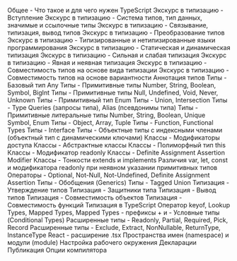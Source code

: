 Общее - Что такое и для чего нужен TypeScript
Экскурс в типизацию - Вступление
Экскурс в типизацию - Система типов, тип данных, значимые и ссылочные типы
Экскурс в типизацию - Связывание, типизация, вывод типов
Экскурс в типизацию - Преобразование типов
Экскурс в типизацию - Типизированные и нетипизированные языки программирования
Экскурс в типизацию - Статическая и динамическая типизация
Экскурс в типизацию - Сильная и слабая типизация
Экскурс в типизацию - Явная и неявная типизация
Экскурс в типизацию - Совместимость типов на основе вида типизации
Экскурс в типизацию - Совместимость типов на основе вариантности
Аннотация типов
Типы - Базовый тип Any
Типы - Примитивные типы Number, String, Boolean, Symbol, BigInt
Типы - Примитивные типы Null, Undefined, Void, Never, Unknown
Типы - Примитивный тип Enum
Типы - Union, Intersection
Типы - Type Queries (запросы типа), Alias (псевдонимы типа)
Типы - Примитивные литеральные типы Number, String, Boolean, Unique Symbol, Enum
Типы - Object, Array, Tuple
Типы - Function, Functional Types
Типы - Interface
Типы - Объектные типы с индексными членами (объектный тип с динамическими ключами)
Классы - Модификаторы доступа
Классы - Абстрактные классы
Классы - Полиморфный тип this
Классы - Модификатор readonly
Классы - Definite Assignment Assertion Modifier
Классы - Тонкости extends и implements
Различия var, let, const и модификатора readonly при неявном указании примитивных типов
Операторы - Optional, Not-Null, Not-Undefined, Definite Assignment Assertion
Типы - Обобщения (Generics)
Типы - Tagged Union
Типизация - Утверждение типов
Типизация - Защитники типа
Типизация - Вывод типов
Типизация - Совместимость объектов
Типизация - Совместимость функций
Типизация в TypeScript
Оператор keyof, Lookup Types, Mapped Types, Mapped Types - префиксы + и -
Условные типы (Conditional Types)
Расширенные типы - Readonly, Partial, Required, Pick, Record
Расширенные типы - Exclude, Extract, NonNullable, ReturnType, InstanceType
React - расширение .tsx
Пространства имен (namespace) и модули (module)
Настройка рабочего окружения
Декларации
Публикация
Опции компилятора